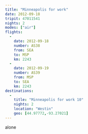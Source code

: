 ```yaml
---
title: "Minneapolis for work"
date: 2012-09-18
tripit: 47011541
nights: 2
modes: ["air"]
flights:
  -
    date: 2012-09-18
    number: AS38
    from: SEA
    to: MSP
    km: 2243
  -
    date: 2012-09-19
    number: AS39
    from: MSP
    to: SEA
    km: 2243
destinations:
  -
    title: "Minneapolis for work 10"
    nights: 2
    location: "Westin"
    geo: [44.97772,-93.27021]
---
```


alone
